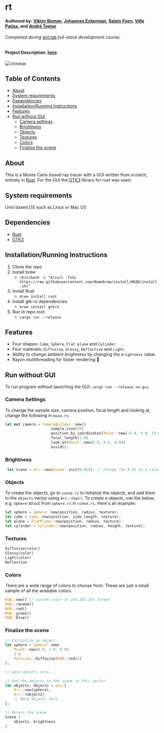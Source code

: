 # rt

#### Authored by: [Viktor Boman](https://github.com/bomanviktor), [Johannes Eckerman](https://github.com/jo-eman), [Salam Foon](https://github.com/salam-github), [Ville Patjas](https://github.com/Villepat), and [André Teetor](https://github.com/FinnTune)
###### Completed during [grit:lab](https://gritlab.ax/) full-stack development course.
#### Project Description: [here](https://github.com/01-edu/public/blob/master/subjects/rt/README.md)

![closeup](https://github.com/bomanviktor/rt/assets/72476579/115a7a5e-e942-46e9-a75f-2246820571cf)

## Table of Contents
- [About](#about)
- [System requirements](#system-requirements)
- [Dependencies](#dependencies)
- [Installation/Running Instructions](#installationrunning-instructions)
- [Features](#features)
- [Run without GUI](#run-without-gui)
    - [Camera settings](#camera-settings)
    - [Brightness](#brightness)
    - [Objects](#objects)
    - [Textures](#textures)
    - [Colors](#colors)
    - [Finalize the scene](#finalize-the-scene)

## About
This is a Monte Carlo based ray tracer with a GUI written from scratch, entirely in [Rust](https://www.rust-lang.org/).
For the GUI the [GTK3](https://docs.gtk.org/gtk3/) library for rust was used.

## System requirements
Unix based OS such as Linux or Mac OS

## Dependencies
- [Rust](https://www.rust-lang.org/)
- [GTK3](https://docs.gtk.org/gtk3/)

## Installation/Running Instructions
1. Clone the repo
2. Install brew
     - `/bin/bash -c "$(curl -fsSL https://raw.githubusercontent.com/Homebrew/install/HEAD/install.sh)"`
3. Install Rust
    - `brew install rust`
4. Install gtk-rs dependencies
    - `brew install gtk+3`
5. Run in repo root
    - `cargo run --release`




## Features
- Four shapes: `Cube`, `Sphere`, `Flat plane` and `Cylinder`.
- Four materials: `Diffusive`, `Glossy`, `Reflective` and `Light`.
- Ability to change ambient brightness by changing the `brightness` value.
- Rayon multithreading for faster rendering 🚀

## Run without GUI

To run program without launching the GUI:
```cargo run --release no-gui```

### Camera Settings

To change the sample size, camera position, focal length and looking at, change the following in `main.rs`:
```rust
let mut camera = CameraBuilder::new()
                    .sample_size(20)
                    .position_by_coordinates(Point::new(-6.0, 4.0, 15.0))
                    .focal_length(1.0)
                    .look_at(Point::new(0.0, 0.0, 0.0))
                    .build();
```

### Brightness
```rust
 let scene = Arc::new(Scene::init(0.01)); // Change the 0.01 to a value between 0.0 and 1.0. 1.0 being max, 0.0 being min.
```

### Objects

To create the objects, go to `scene.rs` to initialize the objects, and add them to the `objects` vector using `Arc::new()`:
To create a objects, use the below, e.g. `Sphere` struct from `sphere.rs` in `scene.rs`. Here's an example:

```rust
let sphere = Sphere::new(position, radius, texture);
let cube = Cube::new(position, side_length, texture);
let plane = FlatPlane::new(position, radius, texture);
let cylinder = Cylinder::new(position, radius, height, texture);
```

### Textures
```rust
Diffusive(color)
Glossy(color)
Light(color)
Reflective
```

### Colors
There are a wide range of colors to choose from. These are just a small sample of all the available colors.
```rust
RGB::new() // Custom color in 255,255,255 format
RGB::random()
RGB::red()
RGB::green()
RGB::blue()
```

### Finalize the scene
```rust
// Initialize an object
let sphere = Sphere::new(
    Point::new(0.0, 1.0, 0.0),
    1.0, 
    Textures::Diffusive(RGB::red())
);

// more objects here...

// Add the objects to the scene in this vector
let objects: Objects = vec![
    Arc::new(sphere),
    Arc::(object2),
    // More objects here...
];

// Return the scene
Scene {
    objects, brightness
}
```



